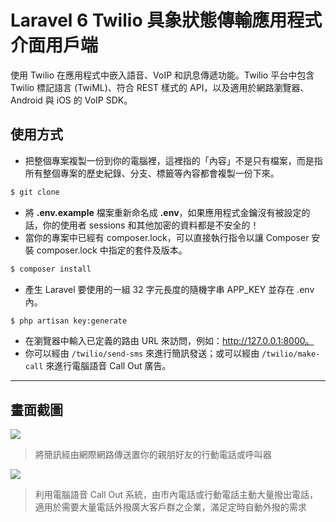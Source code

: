 # Laravel 6 Twilio 具象狀態傳輸應用程式介面用戶端

使用 Twilio 在應用程式中嵌入語音、VoIP 和訊息傳遞功能。Twilio 平台中包含 Twilio 標記語言 (TwiML)、符合 REST 樣式的 API，以及適用於網路瀏覽器、Android 與 iOS 的 VoIP SDK。

## 使用方式
- 把整個專案複製一份到你的電腦裡，這裡指的「內容」不是只有檔案，而是指所有整個專案的歷史紀錄、分支、標籤等內容都會複製一份下來。
```sh
$ git clone
```
- 將 __.env.example__ 檔案重新命名成 __.env__，如果應用程式金鑰沒有被設定的話，你的使用者 sessions 和其他加密的資料都是不安全的！
- 當你的專案中已經有 composer.lock，可以直接執行指令以讓 Composer 安裝 composer.lock 中指定的套件及版本。
```sh
$ composer install
```
- 產⽣ Laravel 要使用的一組 32 字元長度的隨機字串 APP_KEY 並存在 .env 內。
```sh
$ php artisan key:generate
```
- 在瀏覽器中輸入已定義的路由 URL 來訪問，例如：http://127.0.0.1:8000。
- 你可以經由 `/twilio/send-sms` 來進行簡訊發送；或可以經由 `/twilio/make-call` 來進行電腦語音 Call Out 廣告。

----

## 畫面截圖
![](https://i.imgur.com/WGigXzD.png)
> 將簡訊經由網際網路傳送置你的親朋好友的行動電話或呼叫器

![](https://i.imgur.com/fnJbjog.png)
> 利用電腦語音 Call Out 系統，由市內電話或行動電話主動大量撥出電話，適用於需要大量電話外撥廣大客戶群之企業，滿足定時自動外撥的需求